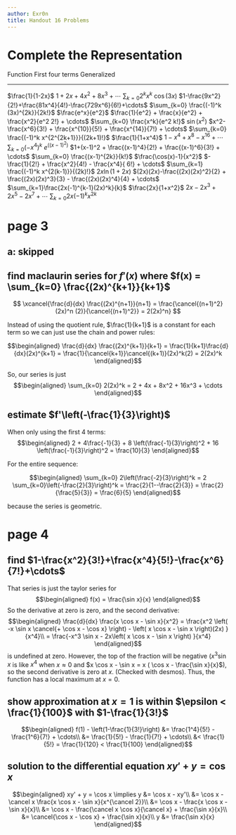 ```yaml
---
author: Exr0n
title: Handout 16 Problems
---
```


# Complete the Representation

  Function                     First four terms                                                                         Generalized
  ---------------------------- ---------------------------------------------------------------------------------------- --------------------------------------------------
  $\frac{1}{1-2x}$             $1+2x+4x^2+8x^3+\cdots$                                                                  $\sum_{k=0} 2^k x^k$
  $\cos(3x)$                   $1-\frac{9x^2}{2!}+\frac{81x^4}{4!}-\frac{729x^6}{6!}+\cdots$                            $\sum_{k=0} \frac{(-1)^k (3x)^{2k}}{2k!}$
  $\frac{e^x}{e^2}$            $\frac{1}{e^2} + \frac{x}{e^2} + \frac{x^2}{e^2 2!} + \cdots$                            $\sum_{k=0} \frac{x^k}{e^2 k!}$
  $\sin(x^2)$                  $x^2-\frac{x^6}{3!} + \frac{x^{10}}{5!} + \frac{x^{14}}{7!} + \cdots$                    $\sum_{k=0} \frac{(-1)^k x^{2^{2k+1}}}{(2k+1)!}$
  $\frac{1}{1+x^4}$            $1 - x^4 + x^8 - x^{16} + \cdots$                                                        $\sum_{k=0} (-x^4)^k$
  $e^{\left((x-1)^2\right)}$   $1+(x-1)^2 + \frac{(x-1)^4}{2!} + \frac{(x-1)^6}{3!} + \cdots$                           $\sum_{k=0} \frac{(x-1)^{2k}}{k!}$
  $\frac{\cos(x)-1}{x^2}$      $-\frac{1}{2!} + \frac{x^2}{4!} - \frac{x^4}{ 6!} + \cdots$                              $\sum_{k=1} \frac{(-1)^k x^{2(k-1)}}{(2k)!}$
  $2x \ln (1+2x)$              $(2x)(2x)-\frac{(2x)(2x)^2}{2} + \frac{(2x)(2x)^3}{3} - \frac{(2x)(2x)^4}{4} + \cdots$   $\sum_{k=1}\frac{2x(-1)^{k-1}(2x)^k}{k}$
  $\frac{2x}{1+x^2}$           $2x - 2x^3 + 2x^5 - 2x^7 + \cdots$                                                       $\sum_{k=0}2x (-1)^k x^{2k}$

# page 3

## a: skipped

## find maclaurin series for $f'(x)$ where $f(x) = \sum_{k=0} \frac{(2x)^{k+1}}{k+1}$

$$ \xcancel{\frac{d}{dx} \frac{(2x)^{n+1}}{n+1} = \frac{\cancel{(n+1)^2} (2x)^n (2)}{\cancel{(n+1)^2}} = 2(2x)^n} $$

Instead of using the quotient rule, $\frac{1}{k+1}$ is a constant for
each term so we can just use the chain and power rules:

$$\begin{aligned}
   \frac{d}{dx} \frac{(2x)^{k+1}}{k+1} = \frac{1}{k+1}\frac{d}{dx}(2x)^{k+1} = \frac{1}{\cancel{k+1}}\cancel{(k+1)}(2x)^k(2) = 2(2x)^k
   \end{aligned}$$

So, our series is just $$\begin{aligned}
   \sum_{k=0} 2(2x)^k = 2 + 4x + 8x^2 + 16x^3 + \cdots
   \end{aligned}$$

## estimate $f'\left(-\frac{1}{3}\right)$

When only using the first 4 terms: $$\begin{aligned}
   2 + 4\frac{-1}{3} + 8 \left(\frac{-1}{3}\right)^2 + 16 \left(\frac{-1}{3}\right)^2 = \frac{10}{3}
   \end{aligned}$$

For the entire sequence:

$$\begin{aligned}
   \sum_{k=0} 2\left(\frac{-2}{3}\right)^k = 2 \sum_{k=0}\left(-\frac{2}{3}\right)^k = \frac{2}{1--\frac{2}{3}} = \frac{2}{\frac{5}{3}} = \frac{6}{5}
   \end{aligned}$$

because the series is geometric.

# page 4

## find $1-\frac{x^2}{3!}+\frac{x^4}{5!}-\frac{x^6}{7!}+\cdots$

That series is just the taylor series for $$\begin{aligned}
   f(x) = \frac{\sin x}{x}
   \end{aligned}$$ So the derivative at zero is zero, and the second
derivative: $$\begin{aligned}
\frac{d}{dx} \frac{x \cos x - \sin x}{x^2} =
\frac{x^2 \left( -x \sin x \cancel{+ \cos x - \cos x} \right) - \left( x \cos x - \sin x \right)(2x) }{x^4}\\
= \frac{-x^3 \sin x - 2x\left( x \cos x - \sin x \right) }{x^4}
   \end{aligned}$$ is undefined at zero. However, the top of the
fraction will be negative ($x^3 \sin x$ is like $x^4$ when $x \approx 0$
and $x \cos x - \sin x = x ( \cos x - \frac{\sin x}{x}$), so the second
derivative is zero at $x$. (Checked with desmos). Thus, the function has
a local maximum at $x = 0$.

## show approximation at $x=1$ is within $\epsilon < \frac{1}{100}$ with $1-\frac{1}{3!}$

$$\begin{aligned}
   f(1) - \left(1-\frac{1}{3!}\right) &= \frac{1^4}{5!} - \frac{1^6}{7!} + \cdots\\
   &= \frac{1}{5!} - \frac{1}{7!} + \cdots\\
   &< \frac{1}{5!} = \frac{1}{120} < \frac{1}{100}
   \end{aligned}$$

## solution to the differential equation $xy' +y = \cos x$

$$\begin{aligned}
   xy' + y = \cos x \implies y &= \cos x - xy'\\
   &= \cos x -  \cancel x \frac{x \cos x - \sin x}{x^{\cancel 2}}\\
   &= \cos x - \frac{x \cos x - \sin x}{x}\\
   &= \cos x - \frac{\cancel x \cos x}{\cancel x} + \frac{\sin x}{x}\\
   &= \cancel{\cos x - \cos x} + \frac{\sin x}{x}\\
   y &= \frac{\sin x}{x}
   \end{aligned}$$
